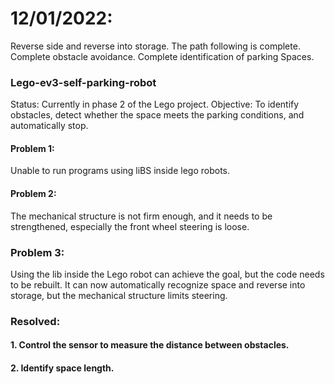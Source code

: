 # 12/01/2022: 
Reverse side and reverse into storage.
The path following is complete.
Complete obstacle avoidance.
Complete identification of parking Spaces.

### Lego-ev3-self-parking-robot
Status: Currently in phase 2 of the Lego project.
Objective: To identify obstacles, detect whether the space meets the parking conditions, and automatically stop.
#### Problem 1: 
Unable to run programs using liBS inside lego robots.
#### Problem 2: 
The mechanical structure is not firm enough, and it needs to be strengthened, especially the front wheel steering is loose.
### Problem 3: 
Using the lib inside the Lego robot can achieve the goal, but the code needs to be rebuilt. It can now automatically recognize space and reverse into storage, but the mechanical structure limits steering.

### Resolved:
#### 1. Control the sensor to measure the distance between obstacles.
#### 2. Identify space length.
